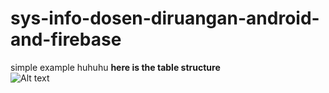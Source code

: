 # sys-info-dosen-diruangan-android-and-firebase
simple example huhuhu
<b>here is the table structure</b><br>
![Alt text](https://github.com/iqbalfirzal/sys-info-dosen-diruangan-android-and-firebase/blob/master/table.PNG?raw=true "Table")
